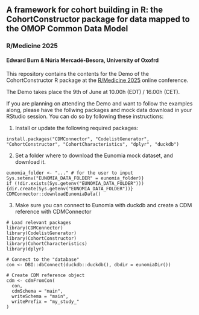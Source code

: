 ## A framework for cohort building in R: the CohortConstructor package for data mapped to the OMOP Common Data Model
### R/Medicine 2025
#### Edward Burn & Núria Mercadé-Besora, University of Oxofrd


This repository contains the contents for the Demo of the CohortConstructor R package at the [R/Medicine 2025](https://rconsortium.github.io/RMedicine_website/) online conference.

The Demo takes place the 9th of June at 10.00h (EDT) / 16.00h (CET).

If you are planning on attending the Demo and want to follow the examples along, please have the follwing packages and mock data download in your RStudio session. 
You can do so by following these instructions: 

1) Install or update the following required packages:

```{r}
install.packages("CDMConnector", "CodelistGenerator", "CohortConstructor", "CohortCharacteristics", "dplyr", "duckdb")
```

2) Set a folder where to download the Eunomia mock dataset, and download it.

```{r}
eunomia_folder <- "..." # for the user to input
Sys.setenv("EUNOMIA_DATA_FOLDER" = eunomia_folder)}
if (!dir.exists(Sys.getenv("EUNOMIA_DATA_FOLDER"))) {dir.create(Sys.getenv("EUNOMIA_DATA_FOLDER"))}
CDMConnector::downloadEunomiaData()  
```

3) Make sure you can connect to Eunomia with duckdb and create a CDM reference with CDMConnector

```{r}
# Load relevant packages
library(CDMConnector)
library(CodelistGenerator)
library(CohortConstructor)
library(CohortCharacteristics)
library(dplyr)

# Connect to the "database"
con <- DBI::dbConnect(duckdb::duckdb(), dbdir = eunomiaDir())

# Create CDM reference object
cdm <- cdmFromCon(
  con, 
  cdmSchema = "main", 
  writeSchema = "main",
  writePrefix = "my_study_"
)
```
